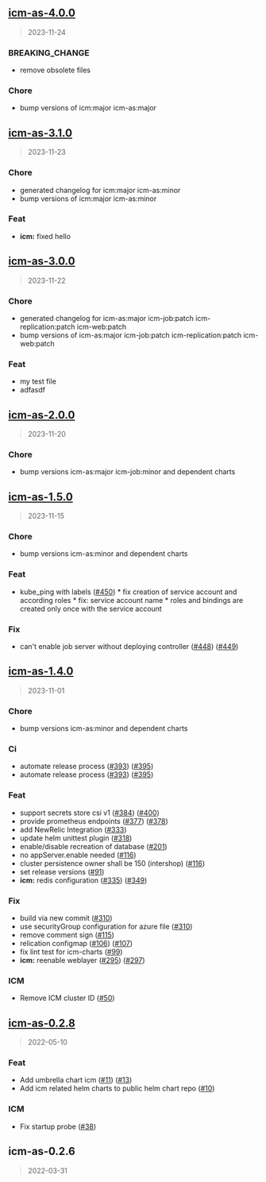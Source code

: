 
<a name="icm-as-4.0.0"></a>
## [icm-as-4.0.0](https://github.com/khauser/helm-charts/compare/icm-as-3.1.0...icm-as-4.0.0)

> 2023-11-24

### BREAKING_CHANGE

* remove obsolete files

### Chore

* bump versions of icm:major icm-as:major


<a name="icm-as-3.1.0"></a>
## [icm-as-3.1.0](https://github.com/khauser/helm-charts/compare/icm-as-3.0.0...icm-as-3.1.0)

> 2023-11-23

### Chore

* generated changelog for icm:major icm-as:minor
* bump versions of icm:major icm-as:minor

### Feat

* **icm:** fixed hello


<a name="icm-as-3.0.0"></a>
## [icm-as-3.0.0](https://github.com/khauser/helm-charts/compare/icm-as-2.0.0...icm-as-3.0.0)

> 2023-11-22

### Chore

* generated changelog for icm-as:major icm-job:patch icm-replication:patch icm-web:patch
* bump versions of icm-as:major icm-job:patch icm-replication:patch icm-web:patch

### Feat

* my test file
* adfasdf


<a name="icm-as-2.0.0"></a>
## [icm-as-2.0.0](https://github.com/khauser/helm-charts/compare/icm-as-1.5.0...icm-as-2.0.0)

> 2023-11-20

### Chore

* bump versions icm-as:major icm-job:minor and dependent charts


<a name="icm-as-1.5.0"></a>
## [icm-as-1.5.0](https://github.com/khauser/helm-charts/compare/icm-as-1.4.0...icm-as-1.5.0)

> 2023-11-15

### Chore

* bump versions icm-as:minor and dependent charts

### Feat

* kube_ping with labels ([#450](https://github.com/khauser/helm-charts/issues/450)) * fix creation of service account and according roles * fix: service account name * roles and bindings are created only once with the service account

### Fix

* can't enable job server without deploying controller ([#448](https://github.com/khauser/helm-charts/issues/448)) ([#449](https://github.com/khauser/helm-charts/issues/449))


<a name="icm-as-1.4.0"></a>
## [icm-as-1.4.0](https://github.com/khauser/helm-charts/compare/icm-as-0.2.8...icm-as-1.4.0)

> 2023-11-01

### Chore

* bump versions icm-as:minor and dependent charts

### Ci

* automate release process ([#393](https://github.com/khauser/helm-charts/issues/393)) ([#395](https://github.com/khauser/helm-charts/issues/395))
* automate release process ([#393](https://github.com/khauser/helm-charts/issues/393)) ([#395](https://github.com/khauser/helm-charts/issues/395))

### Feat

* support secrets store csi v1  ([#384](https://github.com/khauser/helm-charts/issues/384)) ([#400](https://github.com/khauser/helm-charts/issues/400))
* provide prometheus endpoints ([#377](https://github.com/khauser/helm-charts/issues/377)) ([#378](https://github.com/khauser/helm-charts/issues/378))
* add NewRelic Integration ([#333](https://github.com/khauser/helm-charts/issues/333))
* update helm unittest plugin ([#318](https://github.com/khauser/helm-charts/issues/318))
* enable/disable recreation of database ([#201](https://github.com/khauser/helm-charts/issues/201))
* no appServer.enable needed ([#116](https://github.com/khauser/helm-charts/issues/116))
* cluster persistence owner shall be 150 (intershop) ([#116](https://github.com/khauser/helm-charts/issues/116))
* set release versions ([#91](https://github.com/khauser/helm-charts/issues/91))
* **icm:** redis configuration ([#335](https://github.com/khauser/helm-charts/issues/335)) ([#349](https://github.com/khauser/helm-charts/issues/349))

### Fix

* build via new commit ([#310](https://github.com/khauser/helm-charts/issues/310))
* use securityGroup configuration for azure file ([#310](https://github.com/khauser/helm-charts/issues/310))
* remove comment sign ([#115](https://github.com/khauser/helm-charts/issues/115))
* relication configmap ([#106](https://github.com/khauser/helm-charts/issues/106)) ([#107](https://github.com/khauser/helm-charts/issues/107))
* fix lint test for icm-charts ([#99](https://github.com/khauser/helm-charts/issues/99))
* **icm:** reenable weblayer ([#295](https://github.com/khauser/helm-charts/issues/295)) ([#297](https://github.com/khauser/helm-charts/issues/297))

### ICM

* Remove ICM cluster ID ([#50](https://github.com/khauser/helm-charts/issues/50))


<a name="icm-as-0.2.8"></a>
## [icm-as-0.2.8](https://github.com/khauser/helm-charts/compare/icm-as-0.2.6...icm-as-0.2.8)

> 2022-05-10

### Feat

* Add umbrella chart icm ([#11](https://github.com/khauser/helm-charts/issues/11)) ([#13](https://github.com/khauser/helm-charts/issues/13))
* Add icm related helm charts to public helm chart repo ([#10](https://github.com/khauser/helm-charts/issues/10))

### ICM

* Fix startup probe ([#38](https://github.com/khauser/helm-charts/issues/38))


<a name="icm-as-0.2.6"></a>
## icm-as-0.2.6

> 2022-03-31

